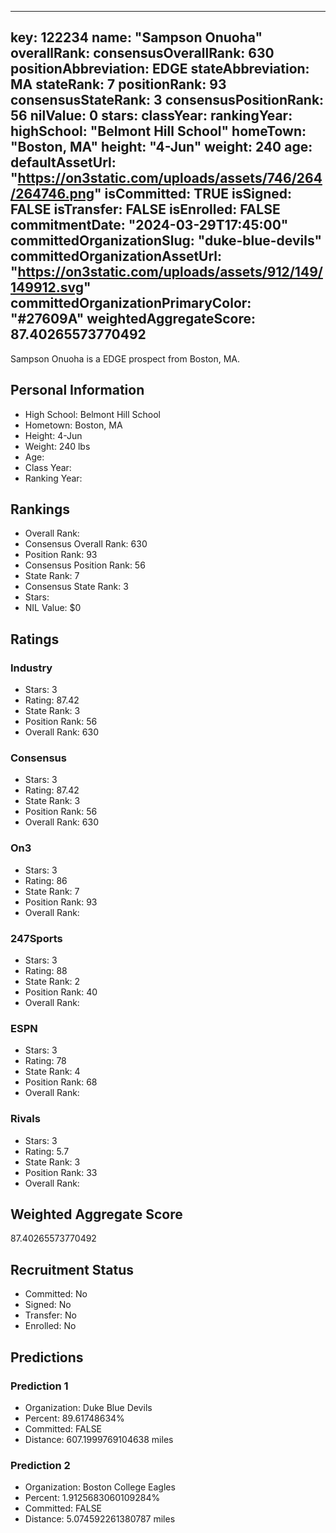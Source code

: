 ---
  key: 122234
  name: "Sampson Onuoha"
  overallRank: 
  consensusOverallRank: 630
  positionAbbreviation: EDGE
  stateAbbreviation: MA
  stateRank: 7
  positionRank: 93
  consensusStateRank: 3
  consensusPositionRank: 56
  nilValue: 0
  stars: 
  classYear: 
  rankingYear: 
  highSchool: "Belmont Hill School"
  homeTown: "Boston, MA"
  height: "4-Jun"
  weight: 240
  age: 
  defaultAssetUrl: "https://on3static.com/uploads/assets/746/264/264746.png"
  isCommitted: TRUE
  isSigned: FALSE
  isTransfer: FALSE
  isEnrolled: FALSE
  commitmentDate: "2024-03-29T17:45:00"
  committedOrganizationSlug: "duke-blue-devils"
  committedOrganizationAssetUrl: "https://on3static.com/uploads/assets/912/149/149912.svg"
  committedOrganizationPrimaryColor: "#27609A"
  weightedAggregateScore: 87.40265573770492
  ---
  
  Sampson Onuoha is a EDGE prospect from Boston, MA.
  
  ## Personal Information
  - High School: Belmont Hill School
  - Hometown: Boston, MA
  - Height: 4-Jun
  - Weight: 240 lbs
  - Age: 
  - Class Year: 
  - Ranking Year: 
  
  ## Rankings
  - Overall Rank: 
  - Consensus Overall Rank: 630
  - Position Rank: 93
  - Consensus Position Rank: 56
  - State Rank: 7
  - Consensus State Rank: 3
  - Stars: 
  - NIL Value: $0
  
  ## Ratings
  
  ### Industry
  - Stars: 3
  - Rating: 87.42
  - State Rank: 3
  - Position Rank: 56
  - Overall Rank: 630
  
  ### Consensus
  - Stars: 3
  - Rating: 87.42
  - State Rank: 3
  - Position Rank: 56
  - Overall Rank: 630
  
  ### On3
  - Stars: 3
  - Rating: 86
  - State Rank: 7
  - Position Rank: 93
  - Overall Rank: 
  
  ### 247Sports
  - Stars: 3
  - Rating: 88
  - State Rank: 2
  - Position Rank: 40
  - Overall Rank: 
  
  ### ESPN
  - Stars: 3
  - Rating: 78
  - State Rank: 4
  - Position Rank: 68
  - Overall Rank: 
  
  ### Rivals
  - Stars: 3
  - Rating: 5.7
  - State Rank: 3
  - Position Rank: 33
  - Overall Rank: 
  
  ## Weighted Aggregate Score
  87.40265573770492
  
  ## Recruitment Status
  - Committed: No
  - Signed: No
  - Transfer: No
  - Enrolled: No
  
  
  
  ## Predictions
  
  ### Prediction 1
  - Organization: Duke Blue Devils
  - Percent: 89.61748634%
  - Committed: FALSE
  - Distance: 607.1999769104638 miles
  
  ### Prediction 2
  - Organization: Boston College Eagles
  - Percent: 1.9125683060109284%
  - Committed: FALSE
  - Distance: 5.074592261380787 miles
  